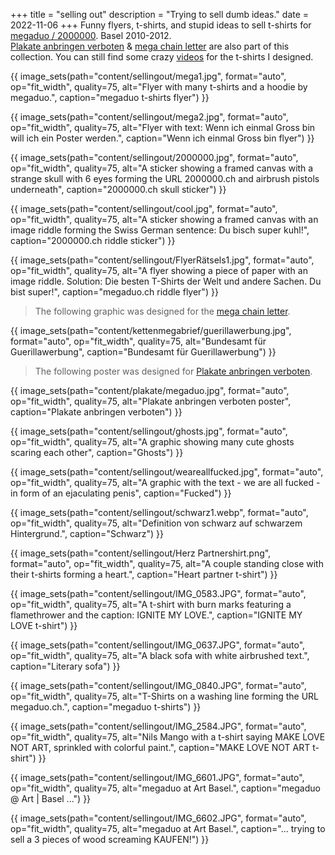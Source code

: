 +++
title = "selling out"
description = "Trying to sell dumb ideas."
date = 2022-11-06
+++
Funny flyers, t-shirts, and stupid ideas to sell t-shirts for [megaduo / 2000000](/megaduo). Basel 2010-2012.  
[Plakate anbringen verboten](/plakate) & [mega chain letter](/kettenmegabrief) are also part of this collection. You can still find some crazy [videos](https://www.youtube.com/user/simxn) for the t-shirts I designed.

{{ image_sets(path="content/sellingout/mega1.jpg", format="auto", op="fit_width", quality=75, alt="Flyer with many t-shirts and a hoodie by megaduo.", caption="megaduo t-shirts flyer") }}

{{ image_sets(path="content/sellingout/mega2.jpg", format="auto", op="fit_width", quality=75, alt="Flyer with text: Wenn ich einmal Gross bin will ich ein Poster werden.", caption="Wenn ich einmal Gross bin flyer") }}

{{ image_sets(path="content/sellingout/2000000.jpg", format="auto", op="fit_width", quality=75, alt="A sticker showing a framed canvas with a strange skull with 6 eyes forming the URL 2000000.ch and airbrush pistols underneath", caption="2000000.ch skull sticker") }}

{{ image_sets(path="content/sellingout/cool.jpg", format="auto", op="fit_width", quality=75, alt="A sticker showing a framed canvas with an image riddle forming the Swiss German sentence: Du bisch super kuhl!", caption="2000000.ch riddle sticker") }}

{{ image_sets(path="content/sellingout/FlyerRätsels1.jpg", format="auto", op="fit_width", quality=75, alt="A flyer showing a piece of paper with an image riddle. Solution: Die besten T-Shirts der Welt und andere Sachen. Du bist super!", caption="megaduo.ch riddle flyer") }}
<br>

> The following graphic was designed for the [mega chain letter](/kettenmegabrief).

{{ image_sets(path="content/kettenmegabrief/guerillawerbung.jpg", format="auto", op="fit_width", quality=75, alt="Bundesamt für Guerillawerbung", caption="Bundesamt für Guerillawerbung") }}
<br>

> The following poster was designed for [Plakate anbringen verboten](/plakate).

{{ image_sets(path="content/plakate/megaduo.jpg", format="auto", op="fit_width", quality=75, alt="Plakate anbringen verboten poster", caption="Plakate anbringen verboten") }}

{{ image_sets(path="content/sellingout/ghosts.jpg", format="auto", op="fit_width", quality=75, alt="A graphic showing many cute ghosts scaring each other", caption="Ghosts") }}

{{ image_sets(path="content/sellingout/weareallfucked.jpg", format="auto", op="fit_width", quality=75, alt="A graphic with the text - we are all fucked - in form of an ejaculating penis", caption="Fucked") }}


{{ image_sets(path="content/sellingout/schwarz1.webp", format="auto", op="fit_width", quality=75, alt="Definition von schwarz auf schwarzem Hintergrund.", caption="Schwarz") }}

{{ image_sets(path="content/sellingout/Herz Partnershirt.png", format="auto", op="fit_width", quality=75, alt="A couple standing close with their t-shirts forming a heart.", caption="Heart partner t-shirt") }}

{{ image_sets(path="content/sellingout/IMG_0583.JPG", format="auto", op="fit_width", quality=75, alt="A t-shirt with burn marks featuring a flamethrower and the caption: IGNITE MY LOVE.", caption="IGNITE MY LOVE t-shirt") }}

{{ image_sets(path="content/sellingout/IMG_0637.JPG", format="auto", op="fit_width", quality=75, alt="A black sofa with white airbrushed text.", caption="Literary sofa") }}

{{ image_sets(path="content/sellingout/IMG_0840.JPG", format="auto", op="fit_width", quality=75, alt="T-Shirts on a washing line forming the URL megaduo.ch.", caption="megaduo t-shirts") }}

{{ image_sets(path="content/sellingout/IMG_2584.JPG", format="auto", op="fit_width", quality=75, alt="Nils Mango with a t-shirt saying MAKE LOVE NOT ART, sprinkled with colorful paint.", caption="MAKE LOVE NOT ART t-shirt") }}


{{ image_sets(path="content/sellingout/IMG_6601.JPG", format="auto", op="fit_width", quality=75, alt="megaduo at Art Basel.", caption="megaduo @ Art | Basel ...") }}

{{ image_sets(path="content/sellingout/IMG_6602.JPG", format="auto", op="fit_width", quality=75, alt="megaduo at Art Basel.", caption="... trying to sell a 3 pieces of wood screaming KAUFEN!") }}
